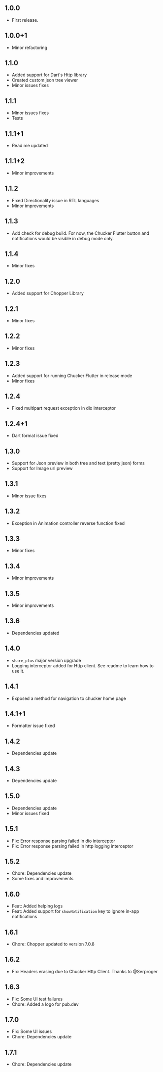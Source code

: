 ## 1.0.0

* First release.

## 1.0.0+1

* Minor refactoring

## 1.1.0

* Added support for Dart's Http library
* Created custom json tree viewer
* Minor issues fixes

## 1.1.1

* Minor issues fixes
* Tests

## 1.1.1+1

* Read me updated

## 1.1.1+2

* Minor improvements

## 1.1.2

* Fixed Directionality issue in RTL languages
* Minor improvements

## 1.1.3

* Add check for debug build. For now, the Chucker Flutter button and notifications would be visible in debug mode only.

## 1.1.4

* Minor fixes

## 1.2.0

* Added support for Chopper Library

## 1.2.1

* Minor fixes

## 1.2.2

* Minor fixes

## 1.2.3

* Added support for running Chucker Flutter in release mode
* Minor fixes

## 1.2.4

* Fixed multipart request exception in dio interceptor

## 1.2.4+1

* Dart format issue fixed

## 1.3.0

* Support for Json preview in both tree and text (pretty json) forms
* Support for Image url preview

## 1.3.1

* Minor issue fixes

## 1.3.2

* Exception in Animation controller reverse function fixed

## 1.3.3

* Minor fixes

## 1.3.4

* Minor improvements

## 1.3.5

* Minor improvements

## 1.3.6

* Dependencies updated

## 1.4.0

* `share_plus` major version upgrade
* Logging interceptor added for Http client. See readme to learn how to use it.

## 1.4.1

* Exposed a method for navigation to chucker home page

## 1.4.1+1

* Formatter issue fixed

## 1.4.2

* Dependencies update

## 1.4.3

* Dependencies update

## 1.5.0

* Dependencies update
* Minor issues fixed

## 1.5.1

* Fix: Error response parsing failed in dio interceptor
* Fix: Error response parsing failed in http logging interceptor

## 1.5.2

* Chore: Dependencies update
* Some fixes and improvements

## 1.6.0
* Feat: Added helping logs
* Feat: Added support for `showNotification` key to ignore in-app notifications

## 1.6.1
* Chore: Chopper updated to version 7.0.8

## 1.6.2
* Fix: Headers erasing due to Chucker Http Client. Thanks to @Serproger

## 1.6.3
* Fix: Some UI test failures
* Chore: Added a logo for pub.dev

## 1.7.0
* Fix: Some UI issues
* Chore: Dependencies update

## 1.7.1
* Chore: Dependencies update

